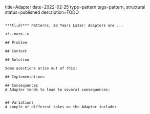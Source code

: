 title=Adapter
date=2022-02-25
type=pattern
tags=pattern, structural
status=published
description=TODO
~~~~~~

***tl;dr*** Patterns, 20 Years Later: Adapters are ...

<!--more-->

## Problem

## Context

## Solution

Some questions arise out of this:

## Implementations

## Consequences
A Adapter tends to lead to several consequences:


## Variations
A couple of different takes on the Adapter include:


